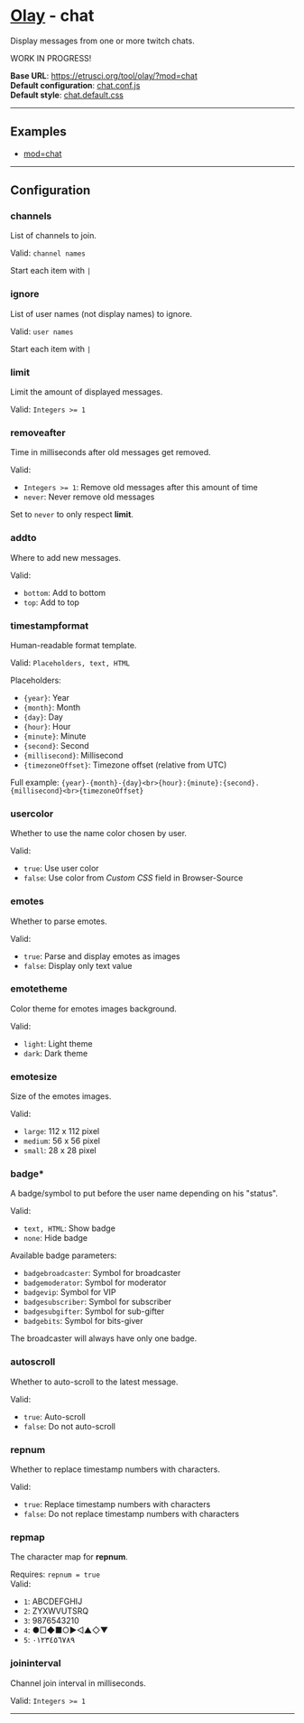 # [Olay](../../../README.md) - chat

Display messages from one or more twitch chats.

WORK IN PROGRESS!

**Base URL**: <https://etrusci.org/tool/olay/?mod=chat>  
**Default configuration**: [chat.conf.js](./chat.conf.js)  
**Default style**: [chat.default.css](./chat.default.css)

---

## Examples

- [mod=chat](https://etrusci.org/tool/olay/?mod=chat)

---

## Configuration

### channels

List of channels to join.

Valid: `channel names`

Start each item with `|`

### ignore

List of user names (not display names) to ignore.

Valid: `user names`

Start each item with `|`

### limit

Limit the amount of displayed messages.

Valid: `Integers >= 1`

### removeafter

Time in milliseconds after old messages get removed.

Valid:

- `Integers >= 1`: Remove old messages after this amount of time
- `never`: Never remove old messages

Set to `never` to only respect **limit**.

### addto

Where to add new messages.

Valid:

- `bottom`: Add to bottom
- `top`: Add to top

### timestampformat

Human-readable format template.

Valid: `Placeholders, text, HTML`

Placeholders:

- `{year}`: Year
- `{month}`: Month
- `{day}`: Day
- `{hour}`: Hour
- `{minute}`: Minute
- `{second}`: Second
- `{millisecond}`: Millisecond
- `{timezoneOffset}`: Timezone offset (relative from UTC)

Full example: `{year}-{month}-{day}<br>{hour}:{minute}:{second}.{millisecond}<br>{timezoneOffset}`

### usercolor

Whether to use the name color chosen by user.

Valid:

- `true`: Use user color
- `false`: Use color from *Custom CSS* field in Browser-Source

### emotes

Whether to parse emotes.

Valid:

- `true`: Parse and display emotes as images
- `false`: Display only text value

### emotetheme

Color theme for emotes images background.

Valid:

- `light`: Light theme
- `dark`: Dark theme

### emotesize

Size of the emotes images.

Valid:

- `large`: 112 x 112 pixel
- `medium`: 56 x 56 pixel
- `small`: 28 x 28 pixel

### badge*

A badge/symbol to put before the user name depending on his "status".

Valid:

- `text, HTML`: Show badge
- `none`: Hide badge

Available badge parameters:

- `badgebroadcaster`: Symbol for broadcaster
- `badgemoderator`: Symbol for moderator
- `badgevip`: Symbol for VIP
- `badgesubscriber`: Symbol for subscriber
- `badgesubgifter`: Symbol for sub-gifter
- `badgebits`: Symbol for bits-giver

The broadcaster will always have only one badge.

### autoscroll

Whether to auto-scroll to the latest message.

Valid:

- `true`: Auto-scroll
- `false`: Do not auto-scroll

### repnum

Whether to replace timestamp numbers with characters.

Valid:

- `true`: Replace timestamp numbers with characters
- `false`: Do not replace timestamp numbers with characters

### repmap

The character map for **repnum**.

Requires: `repnum = true`  
Valid:

- `1`: ABCDEFGHIJ
- `2`: ZYXWVUTSRQ
- `3`: 9876543210
- `4`: ●□◆■○▶◁▲◇▼
- `5`: ٠١٢٣٤٥٦٧٨٩

### joininterval

Channel join interval in milliseconds.

Valid: `Integers >= 1`

---
